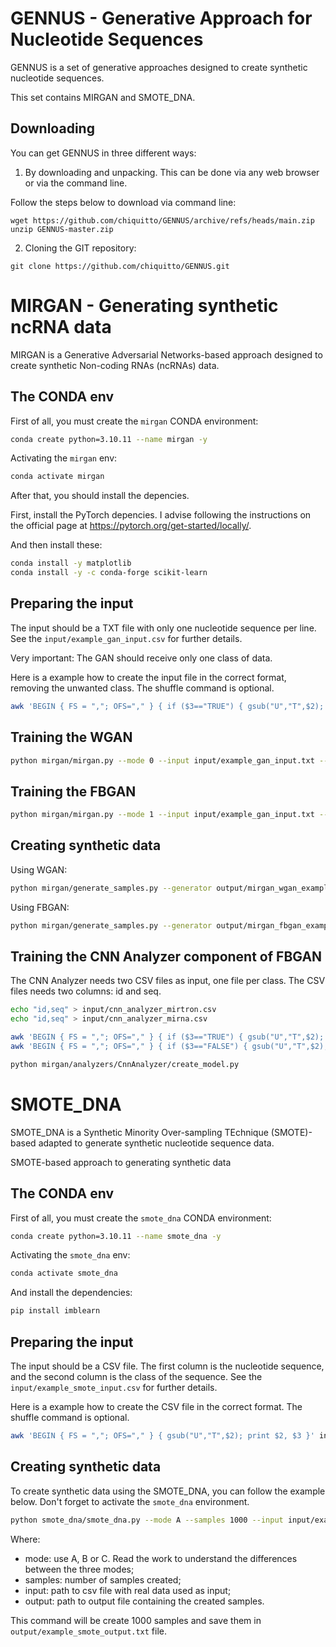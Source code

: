 # GENNUS - Generative Approach for Nucleotide Sequences

GENNUS is a set of generative approaches designed to create synthetic nucleotide sequences.

This set contains MIRGAN and SMOTE_DNA.

## Downloading

You can get GENNUS in three different ways:

1. By downloading and unpacking.
This can be done via any web browser or via the command line.

Follow the steps below to download via command line:

```
wget https://github.com/chiquitto/GENNUS/archive/refs/heads/main.zip
unzip GENNUS-master.zip
```

2. Cloning the GIT repository:

```
git clone https://github.com/chiquitto/GENNUS.git
```

# MIRGAN - Generating synthetic ncRNA data

MIRGAN is a Generative Adversarial Networks-based approach designed to create synthetic Non-coding RNAs (ncRNAs) data.

## The CONDA env

First of all, you must create the `mirgan` CONDA environment:

```bash
conda create python=3.10.11 --name mirgan -y
```

Activating the `mirgan` env:

```bash
conda activate mirgan
```

After that, you should install the depencies.

First, install the PyTorch depencies.
I advise following the instructions on the official page at https://pytorch.org/get-started/locally/.

And then install these:

```bash
conda install -y matplotlib
conda install -y -c conda-forge scikit-learn
```

## Preparing the input

The input should be a TXT file with only one nucleotide sequence per line.
See the `input/example_gan_input.csv` for further details.

Very important: The GAN should receive only one class of data.

Here is a example how to create the input file in the correct format, removing the unwanted class.
The shuffle command is optional.

```bash
awk 'BEGIN { FS = ","; OFS="," } { if ($3=="TRUE") { gsub("U","T",$2); print $2 } }' input/rna_sequences.csv | shuf > input/example_gan_input.txt
```

## Training the WGAN

```bash
python mirgan/mirgan.py --mode 0 --input input/example_gan_input.txt --outputdir output/mirgan_wgan_example
```

## Training the FBGAN

```bash
python mirgan/mirgan.py --mode 1 --input input/example_gan_input.txt --outputdir output/mirgan_fbgan_example
```

## Creating synthetic data

Using WGAN:

```bash
python mirgan/generate_samples.py --generator output/mirgan_wgan_example/models/final-generator.pt --samples 1000 --output output/example_wgan.txt
```

Using FBGAN:

```bash
python mirgan/generate_samples.py --generator output/mirgan_fbgan_example/models/final-generator.pt --samples 1000 --output output/example_fbgan.txt
```

## Training the CNN Analyzer component of FBGAN

The CNN Analyzer needs two CSV files as input, one file per class.
The CSV files needs two columns: id and seq.

```bash
echo "id,seq" > input/cnn_analyzer_mirtron.csv
echo "id,seq" > input/cnn_analyzer_mirna.csv

awk 'BEGIN { FS = ","; OFS="," } { if ($3=="TRUE") { gsub("U","T",$2); print $1, $2 } }' input/rna_sequences.csv | shuf >> input/cnn_analyzer_mirtron.csv
awk 'BEGIN { FS = ","; OFS="," } { if ($3=="FALSE") { gsub("U","T",$2); print $1, $2 } }' input/rna_sequences.csv | shuf >> input/cnn_analyzer_mirna.csv
```

```bash
python mirgan/analyzers/CnnAnalyzer/create_model.py
```

# SMOTE_DNA

SMOTE_DNA is a Synthetic Minority Over-sampling TEchnique (SMOTE)-based adapted to generate synthetic nucleotide sequence data.

SMOTE-based approach to generating synthetic data


## The CONDA env

First of all, you must create the `smote_dna` CONDA environment:

```bash
conda create python=3.10.11 --name smote_dna -y
```

Activating the `smote_dna` env:

```bash
conda activate smote_dna
```

And install the dependencies:

```bash
pip install imblearn
```

## Preparing the input

The input should be a CSV file.
The first column is the nucleotide sequence, and the second column is the class of the sequence.
See the `input/example_smote_input.csv` for further details.

Here is a example how to create the CSV file in the correct format.
The shuffle command is optional.

```bash
awk 'BEGIN { FS = ","; OFS="," } { gsub("U","T",$2); print $2, $3 }' input/rna_sequences.csv | shuf > input/example_smote_input.csv
```

## Creating synthetic data

To create synthetic data using the SMOTE_DNA, you can follow the example below.
Don't forget to activate the `smote_dna` environment.

```bash
python smote_dna/smote_dna.py --mode A --samples 1000 --input input/example_smote_input.csv --output output/example_smote_output.txt
```

Where:
* mode: use A, B or C. Read the work to understand the differences between the three modes;
* samples: number of samples created;
* input: path to csv file with real data used as input;
* output: path to output file containing the created samples.

This command will be create 1000 samples and save them in `output/example_smote_output.txt` file.
